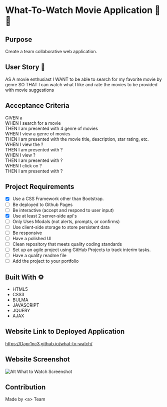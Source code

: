 # What-To-Watch Movie Application 🎥🍿

## Purpose 
Create a team collaborative web application.

## User Story 📃
AS A movie enthusiast
I WANT to be able to search for my favorite movie by genre
SO THAT I can watch what I like and rate the movies to be provided with movie suggestions

## Acceptance Criteria
GIVEN a <br/>
WHEN I search for a movie <br/>
THEN I am presented with 4 genre of movies <br/>
WHEN I view a genre of movies <br/>
THEN I am presented with the movie title, description, star rating, etc. <br/>
WHEN I view the ? <br/>
THEN I am presented with ? <br />
WHEN I view ? <br/>
THEN I am presented with ? <br/>
WHEN I click on ? <br/>
THEN I am presented with ? <br/>

## Project Requirements 
- [X] Use a CSS Framework other than Bootstrap.
- [ ] Be deployed to Github Pages
- [ ] Be interactive (accept and respond to user input)
- [X] Use at least 2 server-side api's
- [ ] Only Uses Modals (not alerts, prompts, or confirms)
- [ ] Use client-side storage to store persistent data
- [ ] Be responsive
- [ ] Have a polished UI
- [ ] Clean repository that meets quality coding standards
- [ ] Set up an agile project using GitHub Projects to track interim tasks.
- [ ] Have a quality readme file
- [ ] Add the project to your portfolio

## Built With ⚙
* HTML5
* CSS3
* BULMA
* JAVASCRIPT
* JQUERY
* AJAX

## Website Link to Deployed Application
https://Dapr1nc3.github.io/what-to-watch/

## Website Screenshot
![Alt What to Watch Screenshot](https://github.com/Dapr1nc3/what-to-watch/blob/main/assets/images/screenshot.PNG?raw=true "What to Watch Screenshot")

## Contribution
Made by \<a> Team